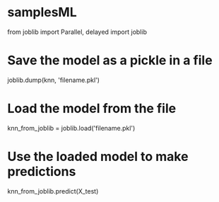 # samplesML

from joblib import Parallel, delayed
import joblib
  
  
# Save the model as a pickle in a file
joblib.dump(knn, 'filename.pkl')
  
# Load the model from the file
knn_from_joblib = joblib.load('filename.pkl')
  
# Use the loaded model to make predictions
knn_from_joblib.predict(X_test)
